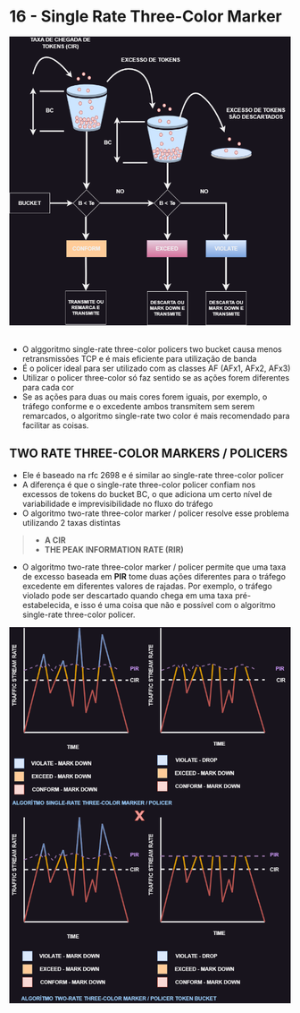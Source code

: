# 16 - Single Rate Three-Color Marker

![THREE-COLOR](Imagens/Single_rate_three_colors._marker.png) <br></br>

- O alggoritmo single-rate three-color policers two bucket causa menos retransmissões TCP e é mais eficiente para utilização de banda
- É o policer ideal para ser utilizado com as classes AF (AFx1, AFx2, AFx3)
- Utilizar o policer three-color só faz sentido se as ações forem diferentes para cada cor
- Se as ações para duas ou mais cores forem iguais, por exemplo, o tráfego conforme e o excedente ambos transmitem sem serem remarcados, o algoritmo single-rate two color é mais recomendado para facilitar as coisas.

## TWO RATE THREE-COLOR MARKERS / POLICERS

- Ele é baseado na rfc 2698 e é similar ao single-rate three-color policer
- A diferença é que o single-rate three-color policer confiam nos excessos de tokens do bucket BC, o que adiciona um certo nível de variabilidade e imprevisibilidade no fluxo do tráfego
- O algoritmo two-rate three-color marker / policer resolve esse problema utilizando 2 taxas distintas
> - **A CIR**
> - **THE PEAK INFORMATION RATE (RIR)**
- O algoritmo two-rate three-color marker / policer permite que uma taxa de excesso baseada em **PIR** tome duas ações diferentes para o tráfego excedente em diferentes valores de rajadas. Por exemplo, o tráfego violado pode ser descartado quando chega em uma taxa pré-estabelecida, e isso é uma coisa que não e possível com o algoritmo single-rate three-color policer.

![CIR_X_PIR](Imagens/CIR_PIR.png)
